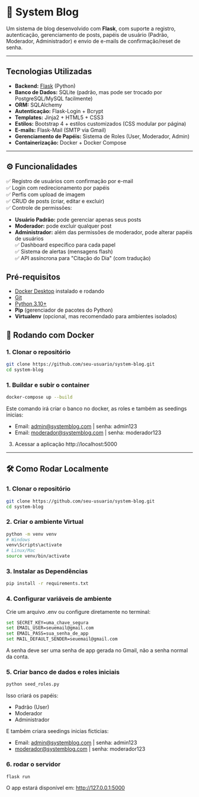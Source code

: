 # 📘 System Blog  

Um sistema de blog desenvolvido com **Flask**, com suporte a registro, autenticação, gerenciamento de posts, papéis de usuário (Padrão, Moderador, Administrador) e envio de e-mails de confirmação/reset de senha.  

---

##  Tecnologias Utilizadas  

- **Backend:** [Flask](https://flask.palletsprojects.com/) (Python)  
- **Banco de Dados:** SQLite (padrão, mas pode ser trocado por PostgreSQL/MySQL facilmente)  
- **ORM:** SQLAlchemy  
- **Autenticação:** Flask-Login + Bcrypt  
- **Templates:** Jinja2 + HTML5 + CSS3  
- **Estilos:** Bootstrap 4 + estilos customizados (CSS modular por página)  
- **E-mails:** Flask-Mail (SMTP via Gmail)  
- **Gerenciamento de Papéis:** Sistema de Roles (User, Moderador, Admin)  
- **Containerização:** Docker + Docker Compose  

---

## ⚙️ Funcionalidades  

✅ Registro de usuários com confirmação por e-mail  
✅ Login com redirecionamento por papéis  
✅ Perfis com upload de imagem  
✅ CRUD de posts (criar, editar e excluir)  
✅ Controle de permissões:  
- **Usuário Padrão:** pode gerenciar apenas seus posts  
- **Moderador:** pode excluir qualquer post  
- **Administrador:** além das permissões de moderador, pode alterar papéis de usuários  
✅ Dashboard específico para cada papel  
✅ Sistema de alertas (mensagens flash)  
✅ API assíncrona para "Citação do Dia" (com tradução)

## Pré-requisitos

- [Docker Desktop](https://www.docker.com/products/docker-desktop/) instalado e rodando
- [Git](https://git-scm.com/)  
- [Python 3.10+](https://www.python.org/downloads/)  
- **Pip** (gerenciador de pacotes do Python)  
- **Virtualenv** (opcional, mas recomendado para ambientes isolados) 

## 🐳 Rodando com Docker

### 1. Clonar o repositório  
```bash
git clone https://github.com/seu-usuario/system-blog.git
cd system-blog
```
### 1. Buildar e subir o container
```bash
docker-compose up --build
```
Este comando irá criar o banco no docker, as roles e também as seedings inicias:
 - Email: admin@systemblog.com | senha: admin123
 - Email: moderador@systemblog.com | senha: moderador123


3. Acessar a aplicação
http://localhost:5000

---

## 🛠️ Como Rodar Localmente  
### 1. Clonar o repositório  
```bash
git clone https://github.com/seu-usuario/system-blog.git
cd system-blog
```

### 2. Criar o ambiente Virtual
```bash
python -m venv venv
# Windows
venv\Scripts\activate
# Linux/Mac
source venv/bin/activate
```
### 3. Instalar as Dependências
```bash
pip install -r requirements.txt
```
### 4. Configurar variáveis de ambiente
Crie um arquivo .env ou configure diretamente no terminal:
```bash
set SECRET_KEY=uma_chave_segura
set EMAIL_USER=seuemail@gmail.com
set EMAIL_PASS=sua_senha_de_app
set MAIL_DEFAULT_SENDER=seuemail@gmail.com
```
A senha deve ser uma senha de app gerada no Gmail, não a senha normal da conta.

### 5. Criar banco de dados e roles iniciais

```bash
python seed_roles.py
```
Isso criará os papéis:

 - Padrão (User)
 - Moderador
 - Administrador

E também criara seedings inicias ficticias:
 - Email: admin@systemblog.com | senha: admin123
 - moderador@systemblog.com | senha: moderador123

### 6. rodar o servidor
```bash
flask run
```
O app estará disponível em:
http://127.0.0.1:5000


